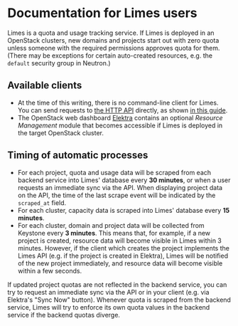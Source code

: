 # Documentation for Limes users

Limes is a quota and usage tracking service. If Limes is deployed in an OpenStack clusters, new domains and projects
start out with zero quota unless someone with the required permissions approves quota for them. (There may be exceptions
for certain auto-created resources, e.g. the `default` security group in Neutron.)

## Available clients

* At the time of this writing, there is no command-line client for Limes. You can send requests to
  [the HTTP API](./api-v1-specification.md) directly, as shown [in this guide](./api-example.md).
* The OpenStack web dashboard [Elektra](https://github.com/sapcc/elektra) contains an optional *Resource Management*
  module that becomes accessible if Limes is deployed in the target OpenStack cluster.

## Timing of automatic processes

* For each project, quota and usage data will be scraped from each backend service into Limes' database every **30
  minutes**, or when a user requests an immediate sync via the API. When displaying project data on the API, the time of
  the last scrape event will be indicated by the `scraped_at` field.
* For each cluster, capacity data is scraped into Limes' database every **15 minutes**.
* For each cluster, domain and project data will be collected from Keystone every **3 minutes**. This means that, for
  example, if a new project is created, resource data will become visible in Limes within 3 minutes. However, if the
  client which creates the project implements the Limes API (e.g. if the project is created in Elektra), Limes will be
  notified of the new project immediately, and resource data will become visible within a few seconds.

If updated project quotas are not reflected in the backend service, you can try to request an immediate sync via the API
or in your client (e.g. via Elektra's "Sync Now" button). Whenever quota is scraped from the backend service, Limes will
try to enforce its own quota values in the backend service if the backend quotas diverge.
